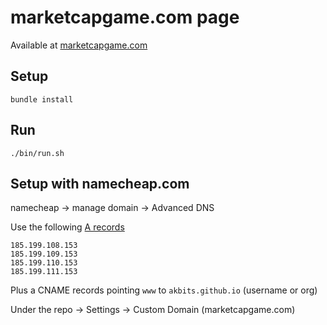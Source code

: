 # marketcapgame.com page

Available at [marketcapgame.com](http://marketcapgame.com)

## Setup

```
bundle install
```

## Run

```
./bin/run.sh
```

## Setup with namecheap.com

namecheap -> manage domain -> Advanced DNS

Use the following [A records](https://help.github.com/en/github/working-with-github-pages/managing-a-custom-domain-for-your-github-pages-site)

```
185.199.108.153
185.199.109.153
185.199.110.153
185.199.111.153
```

Plus a CNAME records pointing `www` to `akbits.github.io` (username or org)

Under the repo -> Settings -> Custom Domain (marketcapgame.com)
